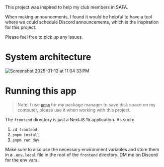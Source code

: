 This project was inspired to help my club members in SAFA. 

When making announcements, I found it would be helpful to have a tool where we could schedule Discord announcements, which is the inspiration for this project.

Please feel free to pick up any issues.

# System architecture
![Screenshot 2025-01-13 at 11 04 33 PM](https://github.com/user-attachments/assets/84c72c21-d924-4429-8911-d9383774441f)

# Running this app

> Note: I use [`pnpm`](https://pnpm.io/installation) for my package manager to save disk space on my computer, please use it when working with this project.

The `frontend` directory is just a NextJS 15 application. As such:

1. `cd frontend`
2. `pnpm install`
3. `pnpm run dev`

Make sure to also use the necessary environment variables and store them in a `.env.local` file in the root  of the `frontend` directory. DM me on Discord for the env vars.
